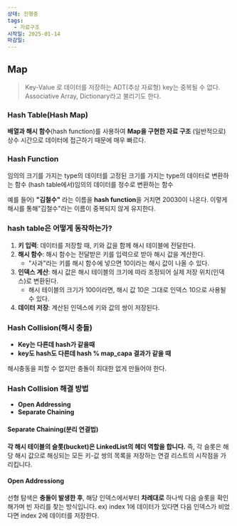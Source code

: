```yaml
---
상태: 진행중
tags:
  - 자료구조
시작일: 2025-01-14
마감일:
---
```

## Map
> Key-Value 로 데이터를 저장하는 ADT(추상 자료형)
> key는 중복될 수 없다.
> Associative Array, Dictionary라고 불리기도 한다.

### Hash Table(Hash Map)
**배열과 해시 함수**(hash function)를 사용하여 **Map을 구현한 자료 구조**
(일반적으로) 상수 시간으로 데이터에 접근하기 때문에 매우 빠르다.

### Hash Function
임의의 크기를 가지는 type의 데이터를 고정된 크기를 가지는 type의 데이터로 변환하는 함수
(hash table에서)임의의 데이터를 정수로 변환하는 함수

예를 들어)  **"김철수"** 라는 이름을 **hash function**을 거치면 20030이 나온다. 이렇게 해시를 통해"김철수"라는 이름이 중복되지 않게 유지한다.

### hash table은 어떻게 동작하는가?
1. **키 입력**: 데이터를 저장할 때, 키와 값을 함께 해시 테이블에 전달한다.
2. **해시 함수**: 해시 함수는 전달받은 키를 입력으로 받아 해시 값을 계산한다.
	- "사과"라는 키를 해시 함수에 넣으면 10이라는 해시 값이 나올 수 있다.
3. **인덱스 계산**: 해시 값은 해시 테이블의 크기에 따라 조정되어 실제 저장 위치(인덱스)로 변환된다.
	- 해시 테이블의 크기가 100이라면, 해시 값 10은 그대로 인덱스 10으로 사용될 수 있다.
4. **데이터 저장**: 계산된 인덱스에 키와 값의 쌍이 저장된다.

### Hash Collision(해시 충돌)
- **Key는 다른데 hash가 같을때**
- **key도 hash도 다른데 hash % map_capa 결과가 같을 때**

해시충동을 피할 수 없지만 충돌이 최대한 없게 만들어야 한다.

### Hash Collision 해결 방법
- **Open Addressing**
- **Separate Chaining**

#### Separate Chaining(분리 연결법)
**각 해시 테이블의 슬롯(bucket)은 LinkedList의 헤더 역할을 합니다.** 즉, 각 슬롯은 해당 해시 값으로 해싱되는 모든 키-값 쌍의 목록을 저장하는 연결 리스트의 시작점을 가리킵니다.

#### Open Addressiong
선형 탐색은 **충돌이 발생한 후**, 해당 인덱스에서부터 **차례대로** 하나씩 다음 슬롯을 확인해가며 빈 자리를 찾는 방식입니다.
	ex) index 1에 데이터가 있다면 다음 인덱스가 비었다면 index 2에 데이터를 저장한다.
